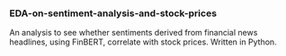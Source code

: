 ### EDA-on-sentiment-analysis-and-stock-prices

An analysis to see whether sentiments derived from financial news headlines, using FinBERT, correlate with stock prices. Written in Python. 
